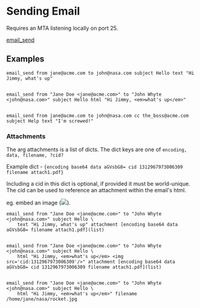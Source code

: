  # Sending Email
Requires an MTA listening locally on port 25. 

[email_send](//qc/proc/email_send)

## Examples

	
	email_send from jane@acme.com to john@nasa.com subject Hello text "Hi Jimmy, what's up"
	
	
	email_send from "Jane Doe <jane@acme.com>" to "John Whyte <john@nasa.com>" subject Hello html "Hi Jimmy, <em>what's up</em>"
	
	
	email_send from jane@acme.com to john@nasa.com cc the_boss@acme.com subject Help text "I'm screwed!"
	

### Attachments
The arg attachments is a list of dicts.
The dict keys are one of `encoding, data, filename, ?cid?`

Example dict - `{encoding base64 data aGVsbG8= cid 1312967973006309 filename attach1.pdf}`

Including a cid in this dict is optional, if provided it must be world-unique.
The cid can be used to reference an attachment within the email's html.

eg. embed an image (<img src="cid:1312967973006309"/>).



	
	email_send from "Jane Doe <jane@acme.com>" to "John Whyte <john@nasa.com>" subject Hello \
	    text "Hi Jimmy, what's up" attachment [encoding base64 data aGVsbG8= filename attach1.pdf](list)
	
	
	email_send from "Jane Doe <jane@acme.com>" to "John Whyte <john@nasa.com>" subject Hello \
	    html "Hi Jimmy, <em>what's up</em> <img src='cid:1312967973006309'/>" attachment [encoding base64 data aGVsbG8= cid 1312967973006309 filename attach1.pdf](list)
	
	
	email_send from "Jane Doe <jane@acme.com>" to "John Whyte <john@nasa.com>" subject Hello \
	    html "Hi Jimmy, <em>what's up</em>" filename /home/jane/nasa/rocket.jpg
	

